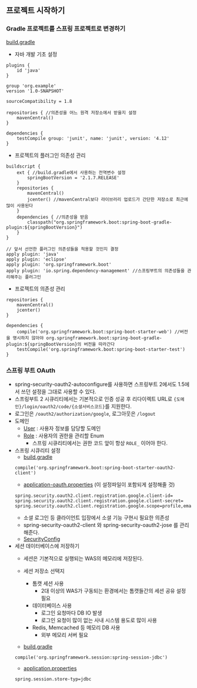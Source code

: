 ## 프로젝트 시작하기

### Gradle 프로젝트를 스프링 프로젝트로 변경하기
[build.gradle](./build.gradle)
- 자바 개발 기초 설정
```
plugins {
    id 'java'
}

group 'org.example'
version '1.0-SNAPSHOT'

sourceCompatibility = 1.8

repositories { //의존성을 어느 원격 저장소에서 받을지 설정
    mavenCentral()
}

dependencies {
    testCompile group: 'junit', name: 'junit', version: '4.12'
}
```

- 프로젝트의 플러그인 의존성 관리
```
buildscript {
    ext { //build.gradle에서 사용하는 전역변수 설정
        springBootVersion = '2.1.7.RELEASE'
    }
    repositories {
        mavenCentral()
        jcenter() //mavenCentral보다 라이브러리 업로드가 간단한 저장소로 최근에 많이 사용된다
    }
    dependencies { //의존성을 받음
        classpath("org.springframework.boot:spring-boot-gradle-plugin:${springBootVersion}")
    }
}

// 앞서 선언한 플러그인 의존성들을 적용할 것인지 결정
apply plugin: 'java'
apply plugin: 'eclipse'
apply plugin: 'org.springframework.boot'
apply plugin: 'io.spring.dependency-management' //스프링부트의 의존성들을 관리해주는 플러그인
```

- 프로젝트의 의존성 관리
```
repositories {
    mavenCentral()
    jcenter()
}

dependencies {
    compile('org.springframework.boot:spring-boot-starter-web') //버전을 명시하지 않아야 org.springframework.boot:spring-boot-gradle-plugin:${springBootVersion}의 버전을 따라간다
    testCompile('org.springframework.boot:spring-boot-starter-test')
}
```


### 스프링 부트 OAuth
- spring-security-oauth2-autoconfigure를 사용하면 스프링부트 2에서도 1.5에서 쓰던 설정을 그대로 사용할 수 있다.
- 스프링부트 2 시큐리티에서는 기본적으로 인증 성공 후 리다이렉트 URL로 `{도메인}/login/oauth2/code/{소셜서비스코드}`를 지원한다.
- 로그인은 `/oauth2/authorization/google`, 로그아웃은 `/logout`
- 도메인
    - [User](src/main/java/org/example/domain/user/User.java)
    : 사용자 정보를 담당할 도메인
    - [Role](src/main/java/org/example/domain/user/Role.java)
    : 사용자의 권한을 관리할 Enum
        - 스프링 시큐리티에서는 권한 코드 앞이 항상 `ROLE_` 이어야 한다.
- 스프링 시큐리티 설정
    - [build.gradle](./build.gradle)
    ```
    compile('org.springframework.boot:spring-boot-starter-oauth2-client')
    ```
    - [application-oauth.properties](src/main/resources/application-oauth-sample.properties) (이 설정파일이 포함되게 설정해줄 것)
    ```
    spring.security.oauth2.client.registration.google.client-id=
    spring.security.oauth2.client.registration.google.client-secret=
    spring.security.oauth2.client.registration.google.scope=profile,email
    ```
    - 소셜 로그인 등 클라이언트 입장에서 소셜 기능 구현시 필요한 의존성
    - spring-security-oauth2-client 와 spring-security-oauth2-jose 를 관리해준다.
    - [SecurityConfig](src/main/java/org/example/config/auth/SecurityConfig.java)
- 세션 데이터베이스에 저장하기
    - 세션은 기본적으로 실행되는 WAS의 메모리에 저장된다.
    - 세션 저장소 선택지
        - 톰캣 세션 사용
            - 2대 이상의 WAS가 구동되는 환경에서는 톰캣들간의 세션 공유 설정 필요
        - 데이터베이스 사용
            - 로그인 요청마다 DB IO 발생
            - 로그인 요청이 많이 없는 사내 시스템 용도로 많이 사용
        - Redis, Memcached 등 메모리 DB 사용
            - 외부 메모리 서버 필요
            
    - [build.gradle](./build.gradle)
    ```
    compile('org.springframework.session:spring-session-jdbc')
    ```
    - [application.properties](src/main/resources/application.properties)
    ```
    spring.session.store-typ=jdbc
    ```
